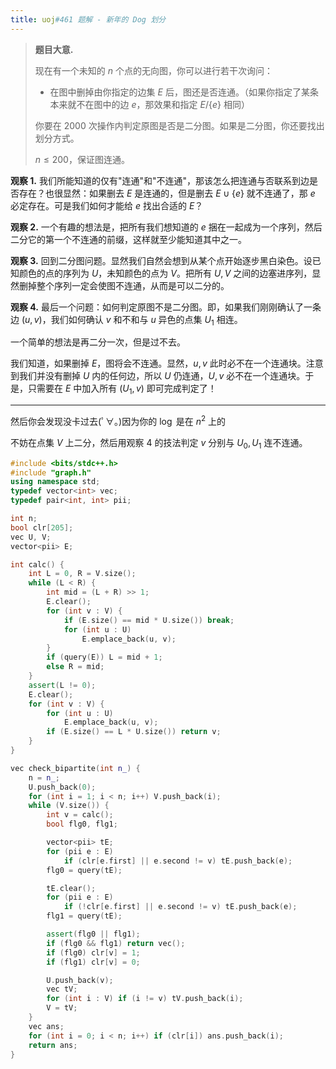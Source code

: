 ```yaml
---
title: uoj#461 题解 - 新年的 Dog 划分
---
```


> **题目大意.**
>
> 现在有一个未知的 $n$ 个点的无向图，你可以进行若干次询问：
>
> - 在图中删掉由你指定的边集 $E$ 后，图还是否连通。（如果你指定了某条本来就不在图中的边 $e$，那效果和指定 $E/\{e\}$ 相同）
>
> 你要在 2000 次操作内判定原图是否是二分图。如果是二分图，你还要找出划分方式。
>
> $n\le 200$，保证图连通。

**观察 1.** 我们所能知道的仅有"连通"和"不连通"，那该怎么把连通与否联系到边是否存在？也很显然：如果删去 $E$ 是连通的，但是删去 $E\cup\{e\}$ 就不连通了，那 $e$ 必定存在。可是我们如何才能给 $e$ 找出合适的 $E$？

**观察 2.** 一个有趣的想法是，把所有我们想知道的 $e$ 捆在一起成为一个序列，然后二分它的第一个不连通的前缀，这样就至少能知道其中之一。

**观察 3.** 回到二分图问题。显然我们自然会想到从某个点开始逐步黑白染色。设已知颜色的点的序列为 $U$，未知颜色的点为 $V$。把所有 $U,V$ 之间的边塞进序列，显然删掉整个序列一定会使图不连通，从而是可以二分的。

**观察 4.** 最后一个问题：如何判定原图不是二分图。即，如果我们刚刚确认了一条边 $(u,v)$，我们如何确认 $v$ 和不和与 $u$ 异色的点集 $U_1$ 相连。

一个简单的想法是再二分一次，但是过不去。

我们知道，如果删掉 $E$，图将会不连通。显然，$u,v$ 此时必不在一个连通块。注意到我们并没有删掉 $U$ 内的任何边，所以 $U$ 仍连通，$U,v$ 必不在一个连通块。于是，只需要在 $E$ 中加入所有 $(U_1,v)$ 即可完成判定了！

---

然后你会发现没卡过去(ﾟ∀。)因为你的 $\log$ 是在 $n^2$ 上的

不妨在点集 $V$ 上二分，然后用观察 $4$ 的技法判定 $v$ 分别与 $U_0,U_1$ 连不连通。

```cpp
#include <bits/stdc++.h>
#include "graph.h"
using namespace std;
typedef vector<int> vec;
typedef pair<int, int> pii;

int n;
bool clr[205];
vec U, V;
vector<pii> E;

int calc() {
	int L = 0, R = V.size();
	while (L < R) {
		int mid = (L + R) >> 1;
		E.clear();
		for (int v : V) {
            if (E.size() == mid * U.size()) break;
            for (int u : U)
                E.emplace_back(u, v);
		}
		if (query(E)) L = mid + 1;
		else R = mid;
	}
    assert(L != 0);
    E.clear();
	for (int v : V) {
        for (int u : U)
            E.emplace_back(u, v);
        if (E.size() == L * U.size()) return v;
    }
}

vec check_bipartite(int n_) {
	n = n_;
	U.push_back(0);
	for (int i = 1; i < n; i++) V.push_back(i);
	while (V.size()) {
        int v = calc();
        bool flg0, flg1;

        vector<pii> tE;
        for (pii e : E)
            if (clr[e.first] || e.second != v) tE.push_back(e);
        flg0 = query(tE);

        tE.clear();
        for (pii e : E)
            if (!clr[e.first] || e.second != v) tE.push_back(e);
        flg1 = query(tE);

        assert(flg0 || flg1);
        if (flg0 && flg1) return vec();
        if (flg0) clr[v] = 1;
        if (flg1) clr[v] = 0; 

		U.push_back(v);
		vec tV;
		for (int i : V) if (i != v) tV.push_back(i);
		V = tV;
	}
	vec ans;
	for (int i = 0; i < n; i++) if (clr[i]) ans.push_back(i);
	return ans;
}
```

